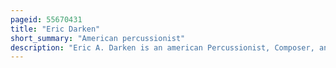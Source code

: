 ```yaml
---
pageid: 55670431
title: "Eric Darken"
short_summary: "American percussionist"
description: "Eric A. Darken is an american Percussionist, Composer, and Programmer."
---
```

